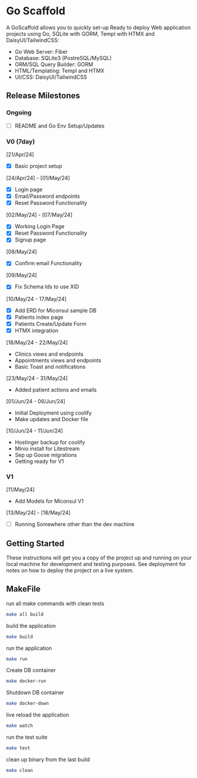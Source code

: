 # Go Scaffold

A GoScaffold allows you to quickly set-up Ready to deploy Web application projects
using Go, SQLite with GORM, Templ with HTMX and DaisyUI/TailwindCSS:

- Go Web Server: Fiber
- Database: SQLite3 (PostreSQL/MySQL)
- ORM/SQL Query Builder: GORM
- HTML/Templating: Templ and HTMX
- UI/CSS: DaisyUI/TailwindCSS

## Release Milestones

### Ongoing

- [ ] README and Go Env Setup/Updates

### V0 (7day)

[21/Apr/24]

- [x] Basic project setup

[24/Apr/24] - [01/May/24]

- [x] Login page
- [x] Email/Password endpoints
- [x] Reset Password Functionality

[02/May/24] - [07/May/24]

- [x] Working Login Page
- [x] Reset Password Functionality
- [x] Signup page

[08/May/24]

- [x] Confirm email Functionality

[09/May/24]

- [x] Fix Schema Ids to use XID

[10/May/24 - 17/May/24]

- [x] Add ERD for Miconsul sample DB
- [x] Patients index page
- [x] Patients Create/Update Form
- [x] HTMX integration

[18/May/24 - 22/May/24]

- Clinics views and endpoints
- Appointments views and endpoints
- Basic Toast and notifications

[23/May/24 - 31/May/24]

- Added patient actions and emails

[01/Jun/24 - 06/Jun/24]

- Initial Deployment using coolify
- Make updates and Docker file

[10/Jun/24 - 11/Jun/24]

- Hostinger backup for coolify
- Minio install for Litestream
- Sep up Goose migrations
- Getting ready for V1

### V1

[11/May/24]

- Add Models for Miconsul V1

[13/May/24] - [18/May/24]

- [ ] Running Somewhere other than the dev machine

## Getting Started

These instructions will get you a copy of the project up and running on your
local machine for development and testing purposes. See deployment for notes on
how to deploy the project on a live system.

## MakeFile

run all make commands with clean tests

```bash
make all build
```

build the application

```bash
make build
```

run the application

```bash
make run
```

Create DB container

```bash
make docker-run
```

Shutdown DB container

```bash
make docker-down
```

live reload the application

```bash
make watch
```

run the test suite

```bash
make test
```

clean up binary from the last build

```bash
make clean
```
